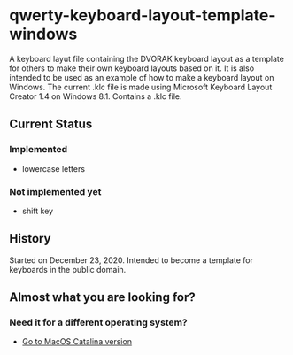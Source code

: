 # qwerty-keyboard-layout-template-windows
A keyboard layut file containing the DVORAK keyboard layout as a template for others to make their own keyboard layouts based on it. 
It is also intended to be used as an example of how to make a keyboard layout on Windows.
The current .klc file is made using Microsoft Keyboard Layout Creator 1.4 on Windows 8.1.
 Contains a .klc file.
 
## Current Status
### Implemented
- lowercase letters

### Not implemented yet
- shift key

## History
Started on December 23, 2020. Intended to become a template for keyboards in the public domain.

## Almost what you are looking for?
### Need it for a different operating system?
- [Go to MacOS Catalina version][dvorak-keyboard-layout-mac-template]

[dvorak-keyboard-layout-mac-template]: https://github.com/elsanussi-s-mneina/dvorak-keyboard-layout-template-macos-catalina